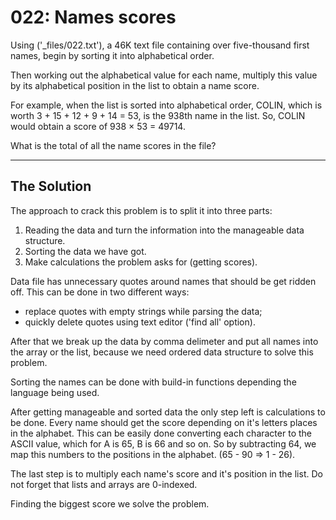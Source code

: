 # 022: Names scores

Using ('_files/022.txt'), a 46K text file containing over five-thousand first names, begin by sorting it into alphabetical order.

Then working out the alphabetical value for each name, multiply this value by its alphabetical position in the list to obtain a name score.

For example, when the list is sorted into alphabetical order, COLIN, which is worth 3 + 15 + 12 + 9 + 14 = 53, is the 938th name in the list. So, COLIN would obtain a score of 938 × 53 = 49714.

What is the total of all the name scores in the file?

---

## The Solution

The approach to crack this problem is to split it into three parts:

1. Reading the data and turn the information into the manageable data structure.
2. Sorting the data we have got.
3. Make calculations the problem asks for (getting scores).

Data file has unnecessary quotes around names that should be get ridden off. This can be done in two different ways:
- replace quotes with empty strings while parsing the data;
- quickly delete quotes using text editor ('find all' option).

After that we break up the data by comma delimeter and put all names into the array or the list, because we need ordered data structure to solve this problem. 

Sorting the names can be done with build-in functions depending the language being used.

After getting manageable and sorted data the only step left is calculations to be done. Every name should get the score depending on it's letters places in the alphabet. This can be easily done converting each character to the ASCII value, which for A is 65, B is 66 and so on. So by subtracting 64, we map this numbers to the positions in the alphabet. (65 - 90 => 1 - 26).

The last step is to multiply each name's score and it's position in the list. Do not forget that lists and arrays are 0-indexed.

Finding the biggest score we solve the problem.